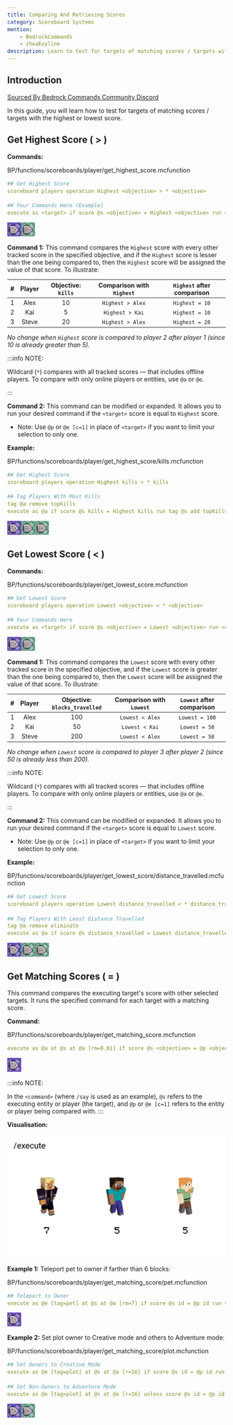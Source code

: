 ```yaml
---
title: Comparing And Retrieving Scores
category: Scoreboard Systems
mention:
    - BedrockCommands
    - zheaEvyline
description: Learn to test for targets of matching scores / targets with the highest or lowest score.
---
```


## Introduction

[Sourced By Bedrock Commands Community Discord](https://discord.gg/SYstTYx5G5)

In this guide, you will learn how to test for targets of matching scores / targets with the highest or lowest score.

## Get Highest Score ( > )

**Commands:**

<CodeHeader>BP/functions/scoreboards/player/get_highest_score.mcfunction</CodeHeader>

```yaml
## Get Highest Score
scoreboard players operation Highest <objective> > * <objective>

## Your Commands Here (Example)
execute as <target> if score @s <objective> = Highest <objective> run <command>
```
![Chain of 2 Command Blocks](/assets/images/commands/commandBlockChain/2.png)

**Command 1:** This command compares the `Highest` score with every other tracked score in the specified objective, and if the `Highest` score is lesser than the one being compared to, then the `Highest` score will be assigned the value of that score. To illustrate:

| #  |   Player   | Objective: `kills` |   Comparison with `Highest`  | `Highest` after comparison |
|:--:|:----------:|:------------------:|:---------------------------:|:-------------------------:|
|  1 |    Alex    |         10          |    `Highest > Alex`           |      `Highest = 10`        |
|  2 |    Kai     |         5           |    `Highest > Kai`            |      `Highest = 10`         |
|  3 |   Steve    |         20          |    `Highest > Alex`           |      `Highest = 20`         |

*No change when `Highest` score is compared to player 2 after player 1 (since 10 is already greater than 5).* 

:::info NOTE:

Wildcard (` * `) compares with all tracked scores — that includes offline players. To compare with only online players or entities, use `@a` or `@e`.

:::

**Command 2:** This command can be modified or expanded. It allows you to run your desired command if the `<target>` score is equal to `Highest` score. 
-   Note: Use `@p` or `@e [c=1]` in place of `<target>` if you want to limit your selection to only one.

**Example:**

<CodeHeader>BP/functions/scoreboards/player/get_highest_score/kills.mcfunction</CodeHeader>

```yaml
## Get Highest Score
scoreboard players operation Highest kills > * kills

## Tag Players With Most Kills
tag @a remove topKills
execute as @a if score @s kills = Highest kills run tag @s add topKills
```
![Chain of 3 Command Blocks](/assets/images/commands/commandBlockChain/3.png)

## Get Lowest Score ( < )

**Commands:**

<CodeHeader>BP/functions/scoreboards/player/get_lowest_score.mcfunction</CodeHeader>

```yaml
## Get Lowest Score
scoreboard players operation Lowest <objective> < * <objective>

## Your Commands Here
execute as <target> if score @s <objective> = Lowest <objective> run <command>
```
![Chain of 2 Command Blocks](/assets/images/commands/commandBlockChain/2.png)

**Command 1:** This command compares the `Lowest` score with every other tracked score in the specified objective, and if the `Lowest` score is greater than the one being compared to, then the `Lowest` score will be assigned the value of that score. To illustrate:

| #  |   Player   | Objective: `blocks_travelled` |   Comparison with `Lowest`  | `Lowest` after comparison |
|:--:|:----------:|:------------------:|:---------------------------:|:-------------------------:|
|  1 |    Alex    |         100          |    `Lowest < Alex`           |      `Lowest = 100`        |
|  2 |    Kai     |         50           |    `Lowest < Kai`            |      `Lowest = 50`         |
|  3 |   Steve    |         200          |    `Lowest < Alex`           |      `Lowest = 50`         |

*No change when `Lowest` score is compared to player 3 after player 2 (since 50 is already less than 200).*

:::info NOTE:

Wildcard (` * `) compares with all tracked scores — that includes offline players. To compare with only online players or entities, use `@a` or `@e`.

:::

**Command 2:** This command can be modified or expanded. It allows you to run your desired command if the `<target>` score is equal to `Lowest` score. 
-   Note: Use `@p` or `@e [c=1]` in place of `<target>` if you want to limit your selection to only one.

**Example:**

<CodeHeader>BP/functions/scoreboards/player/get_lowest_score/distance_travelled.mcfunction</CodeHeader>

```yaml
## Get Lowest Score
scoreboard players operation Lowest distance_travelled < * distance_travelled

## Tag Players With Least Distance Travelled
tag @a remove eliminate
execute as @a if score @s distance_travelled = Lowest distance_travelled run tag @s add eliminate
```
![Chain of 3 Command Blocks](/assets/images/commands/commandBlockChain/3.png)

## Get Matching Scores ( = )

This command compares the executing target's score with other selected targets. It runs the specified command for each target with a matching score.

**Command:**

<CodeHeader>BP/functions/scoreboards/player/get_matching_score.mcfunction</CodeHeader>

```yaml
execute as @a at @s at @a [rm=0.01] if score @s <objective> = @p <objective> run say @s and @p have matching scores!
```
![One Repeating Command Block](/assets/images/commands/commandBlockChain/1.png)

:::info NOTE:

In the `<command>` (where `/say` is used as an example), `@s` refers to the executing entity or player (the target), and `@p` or `@e [c=1]` refers to the entity or player being compared with.
:::

**Visualisation:**

![](/assets/images/commands/comparing-scores/GetMatchingScores.gif)

**Example 1:** Teleport pet to owner if farther than 6 blocks:

<CodeHeader>BP/functions/scoreboards/player/get_matching_score/pet.mcfunction</CodeHeader>

```yaml
## Teleport to Owner
execute as @e [tag=pet] at @s at @a [rm=7] if score @s id = @p id run tp @s @p
```
![One Repeating Command Block](/assets/images/commands/commandBlockChain/1.png)

**Example 2:** Set plot owner to Creative mode and others to Adventure mode:

<CodeHeader>BP/functions/scoreboards/player/get_matching_score/plot.mcfunction</CodeHeader>

```yaml
## Set Owners to Creative Mode
execute as @e [tag=plot] at @s at @a [r=16] if score @s id = @p id run gamemode c @p [m=!c]

## Set Non-Owners to Adventure Mode
execute as @e [tag=plot] at @s at @a [r=16] unless score @s id = @p id run gamemode a @p [m=!a]
```
![Chain of 2 Command Blocks](/assets/images/commands/commandBlockChain/2.png)


